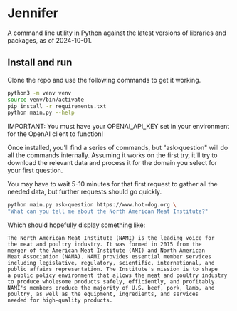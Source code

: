 # Jennifer

A command line utility in Python against the latest versions of libraries and packages, as of 2024-10-01.

## Install and run

Clone the repo and use the following commands to get it working.

```bash
python3 -m venv venv
source venv/bin/activate
pip install -r requirements.txt
python main.py --help
```

IMPORTANT: You must have your OPENAI_API_KEY set in your environment for the
OpenAI client to function!

Once installed, you'll find a series of commands, but "ask-question"
will do all the commands internally. Assuming it works on the first try,
it'll try to download the relevant data and process it for the domain
you select for your first question.

You may have to wait 5-10 minutes for that first request to gather all
the needed data, but further requests should go quickly.

```bash
python main.py ask-question https://www.hot-dog.org \
"What can you tell me about the North American Meat Institute?"
```

Which should hopefully display something like:
```
The North American Meat Institute (NAMI) is the leading voice for
the meat and poultry industry. It was formed in 2015 from the
merger of the American Meat Institute (AMI) and North American
Meat Association (NAMA). NAMI provides essential member services
including legislative, regulatory, scientific, international, and
public affairs representation. The Institute's mission is to shape
a public policy environment that allows the meat and poultry industry
to produce wholesome products safely, efficiently, and profitably.
NAMI's members produce the majority of U.S. beef, pork, lamb, and
poultry, as well as the equipment, ingredients, and services
needed for high-quality products.
```
